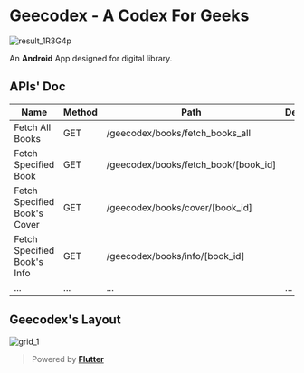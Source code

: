 
# Geecodex - A Codex For Geeks




![result_1R3G4p](https://github.com/user-attachments/assets/f4933c66-ab46-4e8b-b489-fafbec07f2b5)


An **Android** App designed for digital library.


## APIs' Doc
| **Name**              | **Method** | **Path**                                 | **Description** |
| --------------------- | ---------- | ---------------------------------------- | --------------- |
| Fetch All Books       | GET        | /geecodex/books/fetch_books_all          |                 |
| Fetch Specified Book  | GET        | /geecodex/books/fetch_book/[book_id]     |                 |
| Fetch Specified Book's Cover | GET | /geecodex/books/cover/[book_id]          |                 |
| Fetch Specified Book's Info  | GET | /geecodex/books/info/[book_id]           |                 |
| ... | ... | ... | ... |


## Geecodex's Layout

![grid_1](https://github.com/user-attachments/assets/7d4f4277-4b33-497a-8bca-6d37cf3ea081)


 > Powered by **[Flutter](https://github.com/flutter/flutter)**
